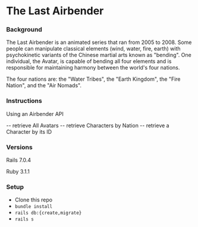 # The Last Airbender

### Background

The Last Airbender is an animated series that ran from 2005 to 2008. Some people can manipulate classical elements (wind, water, fire, earth) with psychokinetic variants of the Chinese martial arts known as "bending". One individual, the Avatar, is capable of bending all four elements and is responsible for maintaining harmony between the world's four nations.

The four nations are: the "Water Tribes", the "Earth Kingdom", the "Fire Nation", and the "Air Nomads".

### Instructions

Using an Airbender API 

-- retrieve All Avatars
-- retrieve Characters by Nation
-- retrieve a Character by its ID

### Versions

Rails 7.0.4

Ruby 3.1.1

### Setup

- Clone this repo
- `bundle install`
- `rails db:{create,migrate}`
- `rails s`
